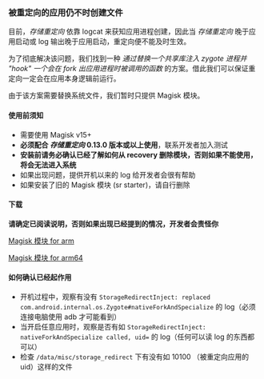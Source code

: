 ### 被重定向的应用仍不时创建文件

目前，_存储重定向_ 依靠 logcat 来获知应用进程创建，因此当 _存储重定向_ 晚于应用启动或 log 输出晚于应用启动，重定向便不能及时生效。

为了彻底解决该问题，我们找到一种 _通过替换一个共享库注入 zygote 进程并 "hook" 一个会在 fork 出应用进程时被调用的函数_ 的方案。借此我们可以保证重定向一定会在应用本身逻辑前运行。

由于该方案需要替换系统文件，我们暂时只提供 Magisk 模块。

#### 使用前须知

* 需要使用 Magisk v15+
* **必须配合 _存储重定向_ 0.13.0 版本或以上使用**，联系开发者加入测试
* **安装前请务必确认已经了解如何从 recovery 删除模块，否则如果不能使用，将会无法进入系统**
* 如果出现问题，提供开机以来的 log 给开发者会很有帮助
* 如果安装了旧的 Magisk 模块 (sr starter)，请自行删除

#### 下载

**请确定已阅读说明，否则如果出现已经提到的情况，开发者会责怪你**

[Magisk 模块 for arm](https://github.com/RikkaApps/StorageRedirect-assets/releases/download/assets/magisk-sr-native-inject-arm.zip)

[Magisk 模块 for arm64](https://github.com/RikkaApps/StorageRedirect-assets/releases/download/assets/magisk-sr-native-inject-arm64.zip)

#### 如何确认已经起作用

* 开机过程中，观察有没有 `StorageRedirectInject: replaced com.android.internal.os.Zygote#nativeForkAndSpecialize` 的 log（必须连接电脑使用 adb 才可能看到）
* 当开启任意应用时，观察是否有如 `StorageRedirectInject: nativeForkAndSpecialize called, uid=` 的 log（任何可以读 log 的东西都可以）
* 检查 `/data/misc/storage_redirect` 下有没有如 10100 （被重定向应用的 uid）这样的文件
